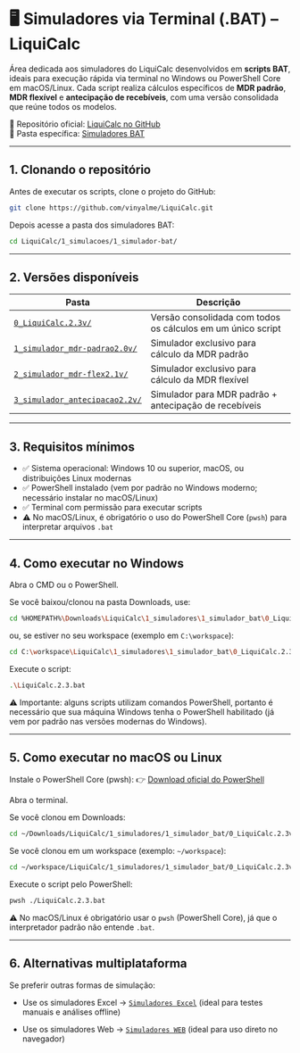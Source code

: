 # 🖥️ Simuladores via Terminal (.BAT) – LiquiCalc

Área dedicada aos simuladores do LiquiCalc desenvolvidos em **scripts BAT**, ideais para execução rápida via terminal no Windows ou PowerShell Core em macOS/Linux. Cada script realiza cálculos específicos de **MDR padrão**, **MDR flexível** e **antecipação de recebíveis**, com uma versão consolidada que reúne todos os modelos.

📂 Repositório oficial: [LiquiCalc no GitHub](https://github.com/vinyalme/LiquiCalc)  
📂 Pasta específica: [Simuladores BAT](https://github.com/vinyalme/LiquiCalc/tree/main/1_simuladores/1_simulador_bat)

---

## 1. Clonando o repositório

Antes de executar os scripts, clone o projeto do GitHub:

```bash
git clone https://github.com/vinyalme/LiquiCalc.git
```

Depois acesse a pasta dos simuladores BAT:

```bash
cd LiquiCalc/1_simulacoes/1_simulador-bat/
```

---

## 2. Versões disponíveis

| Pasta                                                                                                                                       | Descrição                                                   |
|---------------------------------------------------------------------------------------------------------------------------------------------|-------------------------------------------------------------|
| [`0_LiquiCalc.2.3v/`](https://github.com/vinyalme/LiquiCalc/tree/main/1_simuladores/1_simulador_bat/0_LiquiCalc.2.3v)                       | Versão consolidada com todos os cálculos em um único script |
| [`1_simulador_mdr-padrao2.0v/`](https://github.com/vinyalme/LiquiCalc/tree/main/1_simuladores/1_simulador_bat/1_simulador_mdr-padrao2.0v)   | Simulador exclusivo para cálculo da MDR padrão              |
| [`2_simulador_mdr-flex2.1v/`](https://github.com/vinyalme/LiquiCalc/tree/main/1_simuladores/1_simulador_bat/2_simulador_mdr-flex2.1v)       | Simulador exclusivo para cálculo da MDR flexível            |
| [`3_simulador_antecipacao2.2v/`](https://github.com/vinyalme/LiquiCalc/tree/main/1_simuladores/1_simulador_bat/3_simulador_antecipacao2.2v) | Simulador para MDR padrão + antecipação de recebíveis       |

---

## 3. Requisitos mínimos

- ✅ Sistema operacional: Windows 10 ou superior, macOS, ou distribuições Linux modernas
- ✅ PowerShell instalado (vem por padrão no Windows moderno; necessário instalar no macOS/Linux)
- ✅ Terminal com permissão para executar scripts
- ⚠️ No macOS/Linux, é obrigatório o uso do PowerShell Core (`pwsh`) para interpretar arquivos `.bat`

---

## 4. Como executar no Windows

Abra o CMD ou o PowerShell.

Se você baixou/clonou na pasta Downloads, use:

```bash
cd %HOMEPATH%\Downloads\LiquiCalc\1_simuladores\1_simulador_bat\0_LiquiCalc.2.3v
```

ou, se estiver no seu workspace (exemplo em `C:\workspace`):

```bash
cd C:\workspace\LiquiCalc\1_simuladores\1_simulador_bat\0_LiquiCalc.2.3v
```

Execute o script:

```bash
.\LiquiCalc.2.3.bat
```

⚠️ Importante: alguns scripts utilizam comandos PowerShell, portanto é necessário que sua máquina Windows tenha o PowerShell habilitado (já vem por padrão nas versões modernas do Windows).

---

## 5. Como executar no macOS ou Linux

Instale o PowerShell Core (pwsh): 👉 [Download oficial do PowerShell](https://github.com/PowerShell/PowerShell)

Abra o terminal.

Se você clonou em Downloads:

```bash
cd ~/Downloads/LiquiCalc/1_simuladores/1_simulador_bat/0_LiquiCalc.2.3v
```

Se você clonou em um workspace (exemplo: `~/workspace`):

```bash
cd ~/workspace/LiquiCalc/1_simuladores/1_simulador_bat/0_LiquiCalc.2.3v
```

Execute o script pelo PowerShell:

```bash
pwsh ./LiquiCalc.2.3.bat
```

⚠️ No macOS/Linux é obrigatório usar o `pwsh` (PowerShell Core), já que o interpretador padrão não entende `.bat`.

---

## 6. Alternativas multiplataforma

Se preferir outras formas de simulação:

- Use os simuladores Excel → [`Simuladores Excel`](https://github.com/vinyalme/LiquiCalc/tree/main/1_simuladores/0_excel) (ideal para testes manuais e análises offline)

- Use os simuladores Web → [`Simuladores WEB`](https://github.com/vinyalme/LiquiCalc/tree/main/1_simuladores/2_simulador_web) (ideal para uso direto no navegador)
